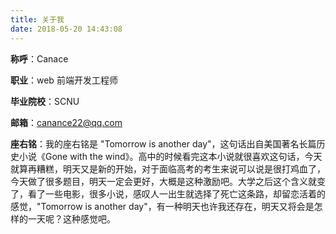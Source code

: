 ```yaml
---
title: 关于我
date: 2018-05-20 14:43:08
---
```


**称呼**：Canace

**职业**：web 前端开发工程师

**毕业院校**：SCNU

**邮箱**：canance22@qq.com

**座右铭**：我的座右铭是 "Tomorrow is another day"，这句话出自美国著名长篇历史小说《Gone with the wind》。高中的时候看完这本小说就很喜欢这句话，今天就算再糟糕，明天又是新的开始，对于面临高考的考生来说可以说是很打鸡血了，今天做了很多题目，明天一定会更好，大概是这种激励吧。大学之后这个含义就变了，看了一些电影，很多小说，感叹人一出生就选择了死亡这条路，却留恋活着的感觉，"Tomorrow is another day"，有一种明天也许我还存在，明天又将会是怎样的一天呢？这种感觉吧。
